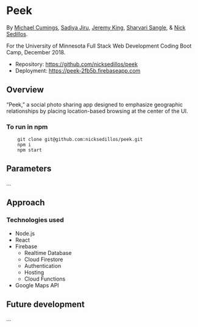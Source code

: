 # Peek

By [Michael Cumings](https://github.com/michaelcumings), [Sadiya Jiru](https://github.com/SadiyaJiru), [Jeremy King](https://github.com/kingjeremy2211), [Sharvari Sangle](https://github.com/sangl003), & [Nick Sedillos](https://github.com/nicksedillos).

For the University of Minnesota Full Stack Web Development Coding Boot Camp, December 2018.

- Repository: https://github.com/nicksedillos/peek
- Deployment: https://peek-2fb5b.firebaseapp.com

## Overview
“Peek,” a social photo sharing app designed to emphasize geographic relationships by placing location-based browsing at the center of the UI.

### To run in npm
		git clone git@github.com:nicksedillos/peek.git
		npm i
		npm start

## Parameters

…

## Approach

### Technologies used
- Node.js
- React
- Firebase
  - Realtime Database
  - Cloud Firestore
  - Authentication
  - Hosting
  - Cloud Functions
- Google Maps API

## Future development

…